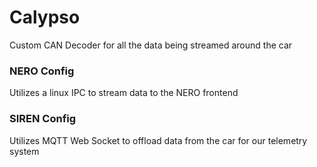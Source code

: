 # Calypso
Custom CAN Decoder for all the data being streamed around the car

### NERO Config
Utilizes a linux IPC to stream data to the NERO frontend

### SIREN Config
Utilizes MQTT Web Socket to offload data from the car for our telemetry system
